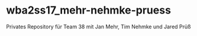 # wba2ss17_mehr-nehmke-pruess
Privates Repository für Team 38 mit Jan Mehr, Tim Nehmke und Jared Prüß

